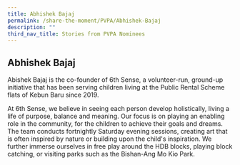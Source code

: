 ```yaml
---
title: Abhishek Bajaj
permalink: /share-the-moment/PVPA/Abhishek-Bajaj
description: ""
third_nav_title: Stories from PVPA Nominees
---
```

## Abhishek Bajaj

Abishek Bajaj is the co-founder of 6th Sense, a volunteer-run, ground-up initiative that has been serving children living at the Public Rental Scheme flats of Kebun Baru since 2019. 

At 6th Sense, we believe in seeing each person develop holistically, living a life of purpose, balance and meaning. Our focus is on playing an enabling role in the community, for the children to achieve their goals and dreams. The team conducts fortnightly Saturday evening sessions, creating art that is often inspired by nature or building upon the child's inspiration. We further immerse ourselves in free play around the HDB blocks, playing block catching, or visiting parks such as the Bishan-Ang Mo Kio Park.

